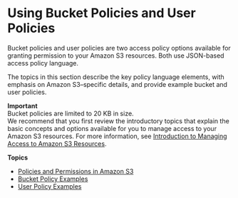 # Using Bucket Policies and User Policies<a name="using-iam-policies"></a>

Bucket policies and user policies are two access policy options available for granting permission to your Amazon S3 resources\. Both use JSON\-based access policy language\. 

The topics in this section describe the key policy language elements, with emphasis on Amazon S3–specific details, and provide example bucket and user policies\.

**Important**  
Bucket policies are limited to 20 KB in size\.  
We recommend that you first review the introductory topics that explain the basic concepts and options available for you to manage access to your Amazon S3 resources\. For more information, see [Introduction to Managing Access to Amazon S3 Resources](s3-access-control.md#intro-managing-access-s3-resources)\. 

**Topics**
+ [Policies and Permissions in Amazon S3](access-policy-language-overview.md)
+ [Bucket Policy Examples](example-bucket-policies.md)
+ [User Policy Examples](example-policies-s3.md)